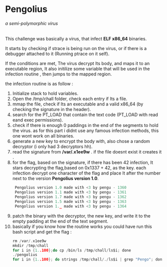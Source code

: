 # Pengolius

###### a semi-polymorphic virus


This challenge was basically a virus, that infect **ELF x86_64** binaries.

It starts by checking if strace is being run on the virus, or if there is a debugger attached to it (Running ptrace on it self).

If the conditions are met, The virus decrypt Its body, and maps it to an executable region, It also initilize some variable that will be used in the infection routine , then jumps to the mapped region.

the infection routine is as follow :

1. Initialize stack to hold variables.
2. Open the /tmp/chall folder, check each entry if Its a file.
3. mmap the file, check if Its an executable and a valid x86_64 (by checking the signature in the header).
4. search for the PT_LOAD that contain the text code (PT_LOAD with read eand exec permissions).
5. check if there is enough 0 paddings in the end of the segments to hold the virus.
as for this part i didnt use any famous infection methods, this one wont work on all binaries.
6. generate a new key to encrypt the body with, also chose a random decryptor (i only had 3 decryptors hh).
7. read the signature from **/var/.x1ee9w** . if the file doesnt exist it creates it .
8. for the flag, based on the signature, if there has been 42 infection, It stars decrypting the flag,based on 0x1337 + 42, as the key.
   each infection decrypt one character of the flag and place It after the number next to the version **Pengolius version 1.0**.
   ```c
    Pengolius version 1.0 made with <3 by pengu - 1360
    Pengolius version 1.1 made with <3 by pengu - 1361
    Pengolius version 1.7 made with <3 by pengu - 1362
    Pengolius version 1.5 made with <3 by pengu - 1363
    Pengolius version 1._ made with <3 by pengu - 1364
    ```
9. patch the binary with the decryptor, the new key, and write it to the empty padding at the end of the text segment.
10. basically if you know how the routine works you could have run this bash script and get the flag : 
    ```c
    rm /var/.x1ee9w
    mkdir /tmp/chall
    for i in {1..100};do cp /bin/ls /tmp/chall/ls$i; done
    ./pengolius
    for i in {1..100}; do strings /tmp/chall/./ls$i | grep "Pengo"; done | sort -t '-' -k2
    ```
